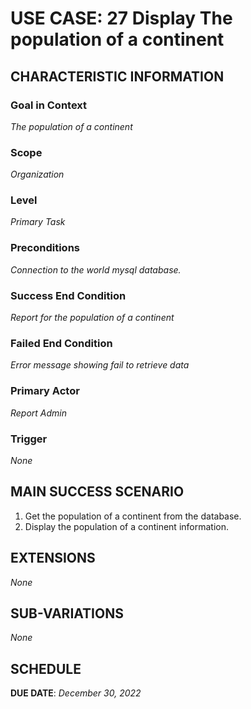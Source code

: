 # USE CASE: 27 Display The population of a continent

## CHARACTERISTIC INFORMATION

### Goal in Context

*The population of a continent*

### Scope

*Organization*

### Level

*Primary Task*

### Preconditions

*Connection to the world mysql database.*

### Success End Condition

*Report for the population of a continent*

### Failed End Condition

*Error message showing fail to retrieve data*

### Primary Actor

*Report Admin*

### Trigger

*None*

## MAIN SUCCESS SCENARIO

1. Get the population of a continent from the database.
2. Display the population of a continent information.

## EXTENSIONS

*None*

## SUB-VARIATIONS

*None*

## SCHEDULE

**DUE DATE**: *December 30, 2022*
